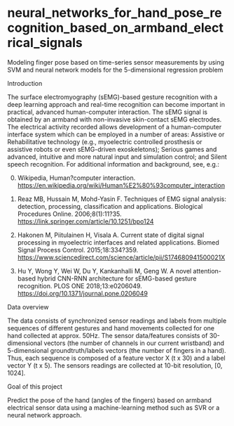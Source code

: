 # neural_networks_for_hand_pose_recognition_based_on_armband_electrical_signals

Modeling finger pose based on time-series sensor measurements by using SVM and neural network models for the 5-dimensional regression problem

Introduction

The surface electromyography (sEMG)-based gesture recognition with a deep learning approach and real-time recognition can become important in practical, advanced human-computer interaction. The sEMG signal is obtained by an armband with non-invasive skin-contact sEMG electrodes. The electrical activity recorded allows development of a human-computer interface system which can be employed in a number of areas: Assistive or Rehabilitative technology (e.g., myoelectric controlled prosthesis or assistive robots or even sEMG-driven exoskeletons); Serious games and advanced, intuitive and more natural input and simulation control; and Silent speech recognition. For additional information and background, see, e.g.:

0. Wikipedia, Human?computer interaction. https://en.wikipedia.org/wiki/Human%E2%80%93computer_interaction

1. Reaz MB, Hussain M, Mohd-Yasin F. Techniques of EMG signal analysis: detection, processing, classification and applications. Biological Procedures Online. 2006;8(1):11?35. https://link.springer.com/article/10.1251/bpo124

2. Hakonen M, Piitulainen H, Visala A. Current state of digital signal processing in myoelectric interfaces and related applications. Biomed Signal Process Control. 2015;18:334?359. https://www.sciencedirect.com/science/article/pii/S174680941500021X

3. Hu Y, Wong Y, Wei W, Du Y, Kankanhalli M, Geng W. A novel attention-based hybrid CNN-RNN architecture for sEMG-based gesture recognition. PLOS ONE 2018;13:e0206049. https://doi.org/10.1371/journal.pone.0206049

Data overview

The data consists of synchronized sensor readings and labels from multiple sequences of different gestures and hand movements collected for one hand collected at approx. 50Hz. The sensor data/features consists of 30-dimensional vectors (the number of channels in our current wristband) and 5-dimensional groundtruth/labels vectors (the number of fingers in a hand). Thus, each sequence is composed of a feature vector X (t x 30) and a label vector Y (t x 5). The sensors readings are collected at 10-bit resolution, [0, 1024].

Goal of this project

Predict the pose of the hand (angles of the fingers) based on armband electrical sensor data using a machine-learning method such as SVR or a neural network approach.
